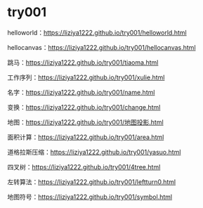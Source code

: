 # try001

helloworld：https://liziya1222.github.io/try001/helloworld.html

hellocanvas：https://liziya1222.github.io/try001/hellocanvas.html

跳马：https://liziya1222.github.io/try001/tiaoma.html

工作序列：https://liziya1222.github.io/try001/xulie.html

名字：https://liziya1222.github.io/try001/name.html

变换：https://liziya1222.github.io/try001/change.html

地图：https://liziya1222.github.io/try001/地图投影.html

面积计算：https://liziya1222.github.io/try001/area.html

道格拉斯压缩：https://liziya1222.github.io/try001/yasuo.html

四叉树：https://liziya1222.github.io/try001/4tree.html

左转算法：https://liziya1222.github.io/try001/leftturn0.html

地图符号：https://liziya1222.github.io/try001/symbol.html
